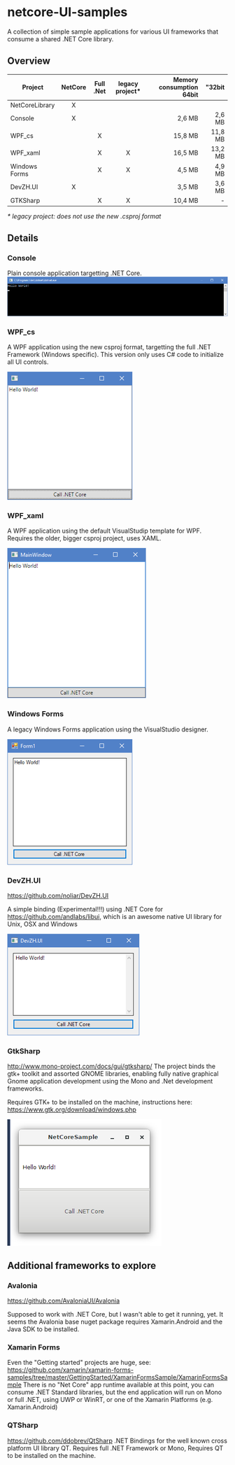 # netcore-UI-samples
A collection of simple sample applications for various UI frameworks that consume a shared .NET Core library.

## Overview

|    Project    |    NetCore    |   Full .Net   |legacy project*| Memory consumption 64bit | "32bit |
| --- | :-: | :-: | :-: | --: | --: |
| NetCoreLibrary | X | | | |
| Console | X | | | 2,6 MB | 2,6 MB |
| WPF_cs | | X | | 15,8 MB | 11,8 MB |
| WPF_xaml | | X | X | 16,5 MB | 13,2 MB
| Windows Forms | | X | X | 4,5 MB | 4,9 MB |
| DevZH.UI | X | | | 3,5 MB | 3,6 MB |
| GTKSharp | | X | X | 10,4 MB | - |

*\* legacy project: does not use the new .csproj format*


## Details

### Console
Plain console application targetting .NET Core.
![Screenshot](Console/screenshot.png)

### WPF_cs
A WPF application using the new csproj format, targetting the full .NET Framework (Windows specific).
This version only uses C# code to initialize all UI controls.

![Screenshot](WPF_cs/screenshot.png)

### WPF_xaml
A WPF application using the default VisualStudip template for WPF.
Requires the older, bigger csproj project, uses XAML.

![Screenshot](WPF_xaml/screenshot.png)

### Windows Forms
A legacy Windows Forms application using the VisualStudio designer.

![Screenshot](WindowsForms/screenshot.png)

### DevZH.UI
https://github.com/noliar/DevZH.UI

A simple binding (Experimental!!!) using .NET Core for https://github.com/andlabs/libui, which is
an awesome native UI library for Unix, OSX and Windows 

![Screenshot](DevZH.UI/screenshot.png)

### GtkSharp

http://www.mono-project.com/docs/gui/gtksharp/
The project binds the gtk+ toolkit and assorted GNOME libraries, enabling fully
native graphical Gnome application development using the Mono and .Net development frameworks.

Requires GTK+ to be installed on the machine, instructions here:
https://www.gtk.org/download/windows.php

![Screenshot](GtkSharp/screenshot.png)


## Additional frameworks to explore

### Avalonia

https://github.com/AvaloniaUI/Avalonia

Supposed to work with .NET Core, but I wasn't able to get it running, yet. 
It seems the Avalonia base nuget package requires Xamarin.Android and the
Java SDK to be installed.

### Xamarin Forms

Even the "Getting started" projects are huge, see:
https://github.com/xamarin/xamarin-forms-samples/tree/master/GettingStarted/XamarinFormsSample/XamarinFormsSample
There is no "Net Core" app runtime available at this point, you can consume .NET Standard libraries, but the end
application will run on Mono or full .NET, using UWP or WinRT, or one of the Xamarin Platforms (e.g. Xamarin.Android)

### QTSharp

https://github.com/ddobrev/QtSharp
.NET Bindings for the well known cross platform UI library QT.
Requires full .NET Framework or Mono, Requires QT to be installed on the machine.




